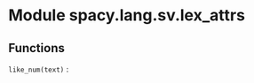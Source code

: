 Module spacy.lang.sv.lex_attrs
==============================

Functions
---------

    
`like_num(text)`
: